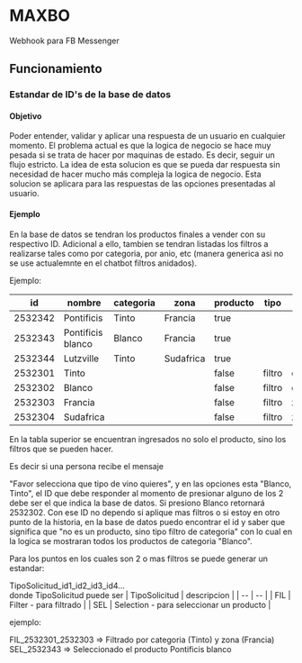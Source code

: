 # MAXBO
Webhook para FB Messenger

## Funcionamiento

### Estandar de ID's de la base de datos

#### Objetivo
Poder entender, validar y aplicar una respuesta de un usuario en cualquier momento.
El problema actual es que la logica de negocio se hace muy pesada si se trata de hacer por maquinas de estado. Es decir, seguir un flujo estricto. 
La idea de esta solucion es que se pueda dar respuesta sin necesidad de hacer mucho más compleja la logica de negocio.
Esta solucion se aplicara para las respuestas de las opciones presentadas al usuario.

#### Ejemplo
En la base de datos se tendran los productos finales a vender con su respectivo ID.
Adicional a ello, tambien se tendran listadas los filtros a realizarse tales como por categoria, por anio, etc (manera generica asi no se use actualemnte en el chatbot filtros anidados).

Ejemplo:

| id | nombre | categoria | zona | producto | tipo | apunta | 
| -- | -- | -- | -- | -- | -- | -- |
| 2532342 | Pontificis | Tinto | Francia | true | | |
| 2532343 | Pontificis blanco | Blanco | Francia | true | | |
| 2532344 | Lutzville | Tinto | Sudafrica | true | | |
| 2532301 | Tinto | | | false | filtro | categoria |
| 2532302 | Blanco | | | false | filtro | categoria |
| 2532303 | Francia | | | false | filtro | zona |
| 2532304 | Sudafrica | | | false | filtro | zona |

En la tabla superior se encuentran ingresados no solo el producto, sino los filtros que se pueden hacer.

Es decir si una persona recibe el mensaje 

"Favor selecciona que tipo de vino quieres", y en las opciones esta "Blanco, Tinto", el ID que debe responder al momento de presionar alguno de los 2 debe ser el que indica la base de datos.
Si presiono Blanco retornará 2532302. 
Con ese ID no dependo si aplique mas filtros o si estoy en otro punto de la historia, en la base de datos puedo encontrar el id y saber que significa que "no es un producto, sino tipo filtro de categoria" con lo cual en la logica se mostraran todos los productos de categoria "Blanco".

Para los puntos en los cuales son 2 o mas filtros se puede generar un estandar:

TipoSolicitud_id1_id2_id3_id4...  
donde TipoSolicitud puede ser
| TipoSolicitud | descripcion | 
| -- | -- |
| FIL | Filter - para filtrado |
| SEL | Selection - para seleccionar un producto | 

ejemplo:

FIL_2532301_2532303 => Filtrado por categoria (Tinto) y zona (Francia)
SEL_2532343 => Seleccionado el producto Pontificis blanco


